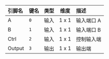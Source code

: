 <!--
DO NOT EDIT THIS FILE DIRECTLY.
This file is generated by tools/comp-docs.js.
All changes will be overwritten by regeneration.
-->

<slot class="model-pins">

| 引脚名 | 键名 | 类型 | 维度 | 描述 |
|:------ |:---- |:----:|:----:|:---- |
| A | `0` | 输入 | 1 x 1 | 输入端口 A |
| B | `1` | 输入 | 1 x 1 | 输入端口 B |
| Ctrl | `2` | 输入 | 1 x 1 | 控制输入端 |
| Output | `3` | 输出 | 1 x 1 | 输出端 |

</slot>
